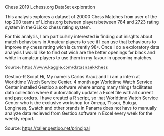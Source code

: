 Chess 2019 Lichess.org DataSet exploration

This analysis explores a dataset of 20000 Chess Matches from user of the top 200 teams of Liches.org between players between 784 and 2723 rating system in the GLicko chess rating system.

For this analysis, I am particularly interested in finding out inisghts about match behaviours in Amateur players to see if I can use that behaviours to improve my chess rating wich is currently 984. Once I do a exploratory data analysis I would like to find out wich are the better openings for black and white in amateur players to use them in my favour in upcoming matches.


Source: https://www.kaggle.com/datasnaek/chess



Gestioo-R Script
Hi, My name is Carlos Arauz and I i am a intern at Worldtime Watch Service Center.
4 month ago Worldtime Watch Service Center installed Gestioo a software where among many things facilitates data collection where it automatically updates a Excel file with all current and past orders.
I have created a R script, so that Worldtime Watch Service Center who is the exclusive workshop for Omega, Tissot, Buloga, Longiness, Swatch and other brands in Panama does not have to manually analyze data recieved from Gestioo software in Excel every week for the weekly report.

Source: https://taller.gestioo.net/principal




